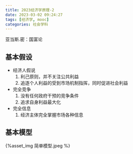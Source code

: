 ```yaml
---
title: 2023经济学原理-2
date: 2023-03-02 09:24:27
tags: [经济学, mooc]
categories: 社会学科
---
```


亚当斯.密：国富论
## 基本假设

- 经济人假说
  1. 利己原则，并不关注公共利益
  2. 追逐个人利益的受到市场机制指挥，同时促进社会利益
- 完全竞争
  1. 没有任何政府干预的竞争条件
  2. 追求自身利益最大化
- 完全信息
  1. 经济主体完全掌握市场各种信息
## 基本模型
{%asset_img 简单模型.jpeg %}